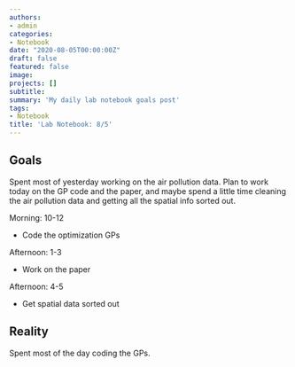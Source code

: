 ```yaml
---
authors:
- admin
categories:
- Notebook
date: "2020-08-05T00:00:00Z"
draft: false
featured: false
image:
projects: []
subtitle: 
summary: 'My daily lab notebook goals post'
tags:
- Notebook
title: 'Lab Notebook: 8/5'
---
```


## Goals ##

Spent most of yesterday working on the air pollution data. Plan to work today on the GP code and the paper, and maybe spend a little time cleaning the air pollution data and getting all the spatial info sorted out. 

Morning: 10-12
- Code the optimization GPs

Afternoon: 1-3
- Work on the paper

Afternoon: 4-5
- Get spatial data sorted out

## Reality ##

Spent most of the day coding the GPs. 